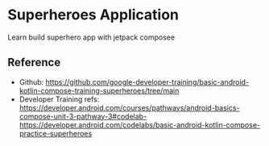 # Superheroes Application

Learn build superhero app with jetpack composee

## Reference

- Github: https://github.com/google-developer-training/basic-android-kotlin-compose-training-superheroes/tree/main
- Developer Training refs: https://developer.android.com/courses/pathways/android-basics-compose-unit-3-pathway-3#codelab-https://developer.android.com/codelabs/basic-android-kotlin-compose-practice-superheroes